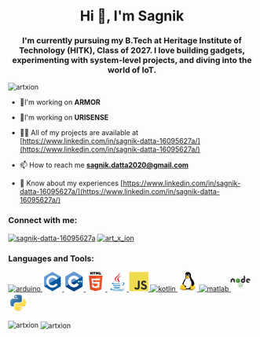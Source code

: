 <h1 align="center">Hi 👋, I'm Sagnik</h1>
<h3 align="center">I'm currently pursuing my B.Tech at Heritage Institute of Technology (HITK), Class of 2027. I love building gadgets, experimenting with system-level projects, and diving into the world of IoT.</h3>

<p align="left"> <img src="https://komarev.com/ghpvc/?username=artxion&label=Profile%20views&color=0e75b6&style=flat" alt="artxion" /> </p>

- 🚀I'm working on **ARMOR**

- 🚀I'm working on **URISENSE**

- 👨‍💻 All of my projects are available at [https://www.linkedin.com/in/sagnik-datta-16095627a/](https://www.linkedin.com/in/sagnik-datta-16095627a/)

- 📫 How to reach me **sagnik.datta2020@gmail.com**

- 📄 Know about my experiences [https://www.linkedin.com/in/sagnik-datta-16095627a/](https://www.linkedin.com/in/sagnik-datta-16095627a/)

<h3 align="left">Connect with me:</h3>
<p align="left">
<a href="https://linkedin.com/in/sagnik-datta-16095627a" target="blank"><img align="center" src="https://raw.githubusercontent.com/rahuldkjain/github-profile-readme-generator/master/src/images/icons/Social/linked-in-alt.svg" alt="sagnik-datta-16095627a" height="30" width="40" /></a>
<a href="https://instagram.com/art_x_ion" target="blank"><img align="center" src="https://raw.githubusercontent.com/rahuldkjain/github-profile-readme-generator/master/src/images/icons/Social/instagram.svg" alt="art_x_ion" height="30" width="40" /></a>
</p>

<h3 align="left">Languages and Tools:</h3>
<p align="left"> <a href="https://www.arduino.cc/" target="_blank" rel="noreferrer"> <img src="https://cdn.worldvectorlogo.com/logos/arduino-1.svg" alt="arduino" width="40" height="40"/> </a> <a href="https://www.cprogramming.com/" target="_blank" rel="noreferrer"> <img src="https://raw.githubusercontent.com/devicons/devicon/master/icons/c/c-original.svg" alt="c" width="40" height="40"/> </a> <a href="https://www.w3schools.com/cpp/" target="_blank" rel="noreferrer"> <img src="https://raw.githubusercontent.com/devicons/devicon/master/icons/cplusplus/cplusplus-original.svg" alt="cplusplus" width="40" height="40"/> </a> <a href="https://www.w3.org/html/" target="_blank" rel="noreferrer"> <img src="https://raw.githubusercontent.com/devicons/devicon/master/icons/html5/html5-original-wordmark.svg" alt="html5" width="40" height="40"/> </a> <a href="https://www.java.com" target="_blank" rel="noreferrer"> <img src="https://raw.githubusercontent.com/devicons/devicon/master/icons/java/java-original.svg" alt="java" width="40" height="40"/> </a> <a href="https://developer.mozilla.org/en-US/docs/Web/JavaScript" target="_blank" rel="noreferrer"> <img src="https://raw.githubusercontent.com/devicons/devicon/master/icons/javascript/javascript-original.svg" alt="javascript" width="40" height="40"/> </a> <a href="https://kotlinlang.org" target="_blank" rel="noreferrer"> <img src="https://www.vectorlogo.zone/logos/kotlinlang/kotlinlang-icon.svg" alt="kotlin" width="40" height="40"/> </a> <a href="https://www.linux.org/" target="_blank" rel="noreferrer"> <img src="https://raw.githubusercontent.com/devicons/devicon/master/icons/linux/linux-original.svg" alt="linux" width="40" height="40"/> </a> <a href="https://www.mathworks.com/" target="_blank" rel="noreferrer"> <img src="https://upload.wikimedia.org/wikipedia/commons/2/21/Matlab_Logo.png" alt="matlab" width="40" height="40"/> </a> <a href="https://nodejs.org" target="_blank" rel="noreferrer"> <img src="https://raw.githubusercontent.com/devicons/devicon/master/icons/nodejs/nodejs-original-wordmark.svg" alt="nodejs" width="40" height="40"/> </a> <a href="https://www.python.org" target="_blank" rel="noreferrer"> <img src="https://raw.githubusercontent.com/devicons/devicon/master/icons/python/python-original.svg" alt="python" width="40" height="40"/> </a> </p>

<p><img align="left" src="https://github-readme-stats.vercel.app/api/top-langs?username=artxion&show_icons=true&locale=en&layout=compact" alt="artxion" /></p>

<p>&nbsp;<img align="center" src="https://github-readme-stats.vercel.app/api?username=artxion&show_icons=true&locale=en" alt="artxion" /></p>
